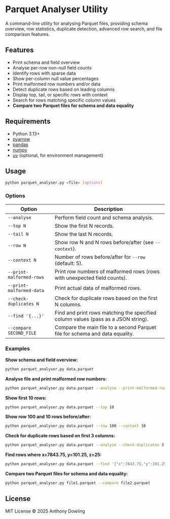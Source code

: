 # Parquet Analyser Utility

A command-line utility for analysing Parquet files, providing schema overview, row statistics, duplicate detection, advanced row search, and file comparison features.

## Features

- Print schema and field overview
- Analyse per-row non-null field counts
- Identify rows with sparse data
- Show per-column null value percentages
- Print malformed row numbers and/or data
- Detect duplicate rows based on leading columns
- Display top, tail, or specific rows with context
- Search for rows matching specific column values
- **Compare two Parquet files for schema and data equality**

## Requirements

- Python 3.13+
- [pyarrow](https://pypi.org/project/pyarrow/)
- [pandas](https://pypi.org/project/pandas/)
- [numpy](https://pypi.org/project/numpy/)
- [uv](https://github.com/astral-sh/uv) (optional, for environment management)

## Usage

```sh
python parquet_analyser.py <file> [options]
```

### Options

| Option                   | Description                                                                                      |
|--------------------------|--------------------------------------------------------------------------------------------------|
| `--analyse`              | Perform field count and schema analysis.                                                         |
| `--top N`                | Show the first N records.                                                                       |
| `--tail N`               | Show the last N records.                                                                        |
| `--row N`                | Show row N and N rows before/after (see `--context`).                                           |
| `--context N`            | Number of rows before/after for `--row` (default: 5).                                           |
| `--print-malformed-rows` | Print row numbers of malformed rows (rows with unexpected field counts).                         |
| `--print-malformed-data` | Print actual data of malformed rows.                                                            |
| `--check-duplicates N`   | Check for duplicate rows based on the first N columns.                                           |
| `--find '{...}'`         | Find and print rows matching the specified column values (pass as a JSON string).                |
| `--compare SECOND_FILE`  | Compare the main file to a second Parquet file for schema and data equality.                     |

### Examples

**Show schema and field overview:**
```sh
python parquet_analyser.py data.parquet
```

**Analyse file and print malformed row numbers:**
```sh
python parquet_analyser.py data.parquet --analyse --print-malformed-rows
```

**Show first 10 rows:**
```sh
python parquet_analyser.py data.parquet --top 10
```

**Show row 100 and 10 rows before/after:**
```sh
python parquet_analyser.py data.parquet --row 100 --context 10
```

**Check for duplicate rows based on first 3 columns:**
```sh
python parquet_analyser.py data.parquet --analyse --check-duplicates 3
```

**Find rows where x=7843.75, y=101.25, z=25:**
```sh
python parquet_analyser.py data.parquet --find '{"x":7843.75,"y":101.25,"z":25}'
```

**Compare two Parquet files for schema and data equality:**
```sh
python parquet_analyser.py file1.parquet --compare file2.parquet
```

## License

MIT License © 2025 Anthony Dowling
